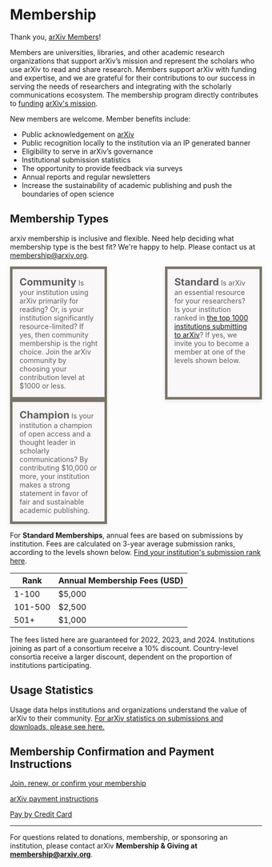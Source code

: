 # Membership
<style>
.mkd-img-60 {
  width:100% !important;
  max-width: 950px;
  margin:20px 0 0 0;
}
.mkd-img-border {
  margin:1em 0px;
  padding:10px;
  border:.25em solid #ededed;
}
.mkd-img-icon {
  border-radius:25%;
  width:150px;
  float:left;
  margin:0 .5em;
}
blockquote {
  border-left:0;
  margin:0;
  padding:0;
}
blockquote ol {
  list-style: none;
  margin: 0;
  padding: 0;
  display: flex;
  flex-direction: row;
  flex-wrap: wrap;
  justify-content: space-between;
}
blockquote ol li {
  width: 100%;
  padding:1em;
  -webkit-box-shadow: 0px 3px 8px 0px rgba(0,0,0,0.1);
  -moz-box-shadow: 0px 3px 8px 0px rgba(0,0,0,0.1);
  box-shadow: 0px 3px 8px 0px rgba(0,0,0,0.1);
  min-height:90px;
}
blockquote ol li strong {
  font-size: 20px;
}
blockquote ol li:nth-child(1) {
  border: 5px solid #7c7469;
  background: #f9f7f7;
}
blockquote ol li:nth-child(2) {
  border: 5px solid #7c7469;
  background: #f9f7f7;
}
blockquote ol li:nth-child(3) {
  border: 5px solid #7c7469;
  background: #f9f7f7;
}
blockquote ol li::after {
  content: "";
  margin: 0;
}
blockquote ol li img {
  height:40px;
  display:block;
  margin:1em auto 0 auto;
}
h2, h2, h4, h5 {
  clear:both;
}
aside {
  float:left;
  clear:both;
  width:100%;
}
@media (min-width: 576px) {
  blockquote ol li {
    width: calc(33% - 10px);
  }
}
</style>


Thank you, [arXiv Members](ourmembers)!

Members are universities, libraries, and other academic research organizations that support arXiv’s mission and represent the scholars who use arXiv to read and share research. Members support arXiv with funding and expertise, and we are grateful for their contributions to our success in serving the needs of researchers and integrating with the scholarly communications ecosystem. The membership program directly contributes to [funding](funding) [arXiv's mission](index).

New members are welcome. Member benefits include:
-  Public acknowledgement on [arXiv](ourmembers)
-  Public recognition locally to the institution via an IP generated banner
-  Eligibility to serve in arXiv’s governance
-  Institutional submission statistics
-  The opportunity to provide feedback via surveys
-  Annual reports and regular newsletters
-  Increase the sustainability of academic publishing and push the boundaries of open science

## Membership Types

arxiv membership is inclusive and flexible. Need help deciding what membership type is the best fit? We're happy to help. Please contact us at membership@arxiv.org.

> 1. **Community**
> Is your institution using arXiv primarily for reading? Or, is your institution significantly resource-limited? If yes, then community membership is the right choice. Join the arXiv community by choosing your contribution level at $1000 or less. 
> 1. **Standard**
> Is arXiv an essential resource for your researchers? Is your institution ranked in [the top 1000 institutions submitting to arXiv](reports/2020_institution_submissions)? If yes, we invite you to become a member at one of the levels shown below. 
> 1. **Champion**
> Is your institution a champion of open access and a thought leader in scholarly communications? By contributing $10,000 or more, your institution makes a strong statement in favor of fair and sustainable academic publishing. 

For **Standard Memberships**, annual fees are based on submissions by institution. Fees are calculated on 3-year average submission ranks, according to the levels shown below. [Find your institution's submission rank here](reports/2020_institution_submissions).

|Rank   |Annual Membership Fees (USD)
|-----------------------------|:--------------------|
| 1-100 | $5,000 |
| 101-500 | $2,500 |
| 501+ | $1,000 |

The fees listed here are guaranteed for 2022, 2023, and 2024.
Institutions joining as part of a consortium receive a 10% discount. Country-level consortia receive a larger discount, dependent on the proportion of institutions participating.

## Usage Statistics

Usage data helps institutions and organizations understand the value of arXiv to their community. [For arXiv statistics on submissions and downloads, please see here.](reports/2020_usage)

## Membership Confirmation and Payment Instructions

<a href="membership_confirm" class="button-fancy">Join, renew, or confirm your membership <span> </span></a>

<a href="arXiv-payment-info.pdf" class="button-fancy">arXiv payment instructions <span> </span></a>

<a href="donate" class="button-fancy">Pay by Credit Card <span> </span></a>

---
For questions related to donations, membership, or sponsoring an institution, please contact arXiv **Membership & Giving at membership@arxiv.org**.
